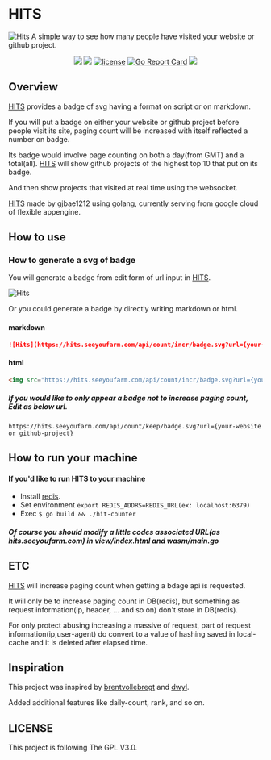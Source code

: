 # HITS

![Hits](https://storage.googleapis.com/hit-counter/hits.png)
A simple way to see how many people have visited your website or github project.
<p align="center">
<a href="https://circleci.com/gh/gjbae1212/hit-counter"><img src="https://circleci.com/gh/gjbae1212/hit-counter.svg?style=svg"></a>
<a href="https://hits.seeyoufarm.com"/><img src="https://hits.seeyoufarm.com/api/count/incr/badge.svg?url=https%3A%2F%2Fgithub.com%2Fgjbae1212%2Fhit-counter"/></a>
<a href="/LICENSE"><img src="https://img.shields.io/badge/license-GPL-blue.svg" alt="license" /></a>
<a href="https://goreportcard.com/report/github.com/gjbae1212/hit-counter"><img src="https://goreportcard.com/badge/github.com/gjbae1212/hit-counter" alt="Go Report Card" /></a> 
<a href="https://codecov.io/gh/gjbae1212/hit-counter"><img src="https://codecov.io/gh/gjbae1212/hit-counter/branch/master/graph/badge.svg" /></a>
</p>

## Overview

[HITS](https://hits.seeyoufarm.com) provides a badge of svg having a format on script or on markdown.

If you will put a badge on either your website or github project before people visit its site, paging count will be increased with itself reflected a number on badge.    

Its badge would involve page counting on both a day(from GMT) and a total(all).
[HITS](https://hits.seeyoufarm.com) will show github projects of the highest top 10 that put on its badge.

And then show projects that visited at real time using the websocket. 

[HITS](https://hits.seeyoufarm.com) made by gjbae1212 using golang, currently serving from google cloud of flexible appengine.    
 
## How to use
### How to generate a svg of badge 
You will generate a badge from edit form of url input in [HITS](https://hits.seeyoufarm.com/#badge).

![Hits](https://storage.googleapis.com/hit-counter/generate.png)

Or you could generate a badge by directly writing markdown or html.
#### markdown 
```markdown
![Hits](https://hits.seeyoufarm.com/api/count/incr/badge.svg?url={your-website or github-project})]
```
#### html
```html
<img src="https://hits.seeyoufarm.com/api/count/incr/badge.svg?url={your-website or github-project}" alt="Hits" />
```
##### If you would like to only appear a badge not to increase paging count, Edit as below url.
```script
https://hits.seeyoufarm.com/api/count/keep/badge.svg?url={your-website or github-project}
``` 

## How to run your machine
#### If you'd like to run HITS to your machine
- Install [redis](https://redis.io).
- Set environment ```export REDIS_ADDRS=REDIS_URL(ex: localhost:6379)```
- Exec ```$ go build && ./hit-counter```
##### Of course you should modify a little codes associated URL(as hits.seeyoufarm.com) in view/index.html and wasm/main.go 
      
## ETC
[HITS](https://hits.seeyoufarm.com) will increase paging count when getting a bdage api is requested.

It will only be to increase paging count in DB(redis), but something as request information(ip, header, ... and so on) don't store in DB(redis).

For only protect abusing increasing a massive of request, part of request information(ip,user-agent) do convert to a value of hashing saved in local-cache and it is deleted after elapsed time.
 
## Inspiration
This project was inspired by [brentvollebregt](https://github.com/brentvollebregt/hit-counter) and [dwyl](https://github.com/dwyl/hits-nodejs/).

Added additional features like daily-count, rank, and so on.
 
## LICENSE
This project is following The GPL V3.0.
